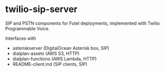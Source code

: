 # twilio-sip-server

SIP and PSTN components for Futel deployments, implemented with Twilio Programmable Voice.

Interfaces with
- asteriskserver (DigitalOcean Asterisk box, SIP)
- dialplan-assets (AWS S3, HTTP)
- dialplan-functions (AWS Lambda, HTTP)
- README-client.md (SIP clients, SIP)
